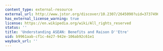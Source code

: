 ```yaml
---
content_type: external-resource
external_url: http://www.jstor.org/discover/10.2307/2645090?uid=3737496&uid=2129&uid=2&uid=70&uid=4&sid=47698835675027
has_external_license_warning: true
license: https://en.wikipedia.org/wiki/All_rights_reserved
status: ''
title: 'Understanding ASEAN: Benefits and Raison D''Etre'
uid: b9961aab-cf1c-4e27-942e-106ab92c61e1
wayback_url: ''
---
```

